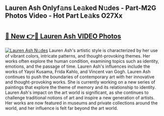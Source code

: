 ## Lauren Ash Onlyf𝚊ns Le𝚊ked N𝚞des - Part-M2G Photos Video - Hot Part Le𝚊ks O27Xx

# <h2><a href="http://ac25309.deff.icu/?id=Lauren+Ash">🔗 New 👉🔴 Lauren Ash VIDEO Photos</a></h2>

[![Lauren Ash N𝚞des](https://i.imgur.com/rIISA9y.gif)](http://ac25309.deff.icu/?id=Lauren+Ash)
Lauren Ash's artistic style is characterized by her use of vibrant colors, intricate patterns, and thought-provoking themes. Her works often explore the human condition, examining topics such as identity, emotions, and the passage of time. Lauren Ash's influences include the works of Yayoi Kusama, Frida Kahlo, and Vincent van Gogh. Lauren Ash continues to push the boundaries of contemporary art with her innovative and thought-provoking works. She is currently working on a new series of paintings that explore the theme of memory and its relationship to identity. Lauren Ash's impact on the art world is significant, as she continues to challenge traditional notions of art and inspire a new generation of artists. Her works are now featured in museums and private collections around the world, and her influence is felt far beyond the art world.
